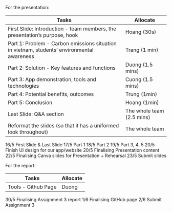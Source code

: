 For the presentation: 

 | Tasks | Allocate |
 | --- | --- |
 | First Slide: Introduction - team members, the presentation’s purpose, hook | Hoang (30s) |
 | Part 1: Problem - Carbon emissions situation in vietnam, students’ environmental awareness | Trang (1 min) |
 | Part 2: Solution - Key features and functions | Duong (1.5 mins) |
 | Part 3: App demonstration, tools and technologies | Cuong (1.5 mins) |
 | Part 4: Potential benefits, outcomes | Trung (1min) |
 | Part 5: Conclusion | Hoang (1min) | 
 | Last Slide: Q&A section | The whole team (2.5 mins) |
 | Reformat the slides (so that it has a uniformed look throughout) | The whole team |
 
16/5 First Slide & Last Slide
17/5 Part 1 
18/5 Part 2
19/5 Part 3, 4, 5
20/5 Finish UI design for our app/website
20/5 Finalising Presentation content
22/5 Finalising Canva slides for Presentation + Rehearsal
23/5 Submit slides

 For the report:

 | Tasks | Allocate |
 | --- | --- |
 | Tools - Github Page | Duong |
 

30/5 Finalising Assignment 3 report
1/6 Finalising GitHub page
2/6 Submit Assignment 3
